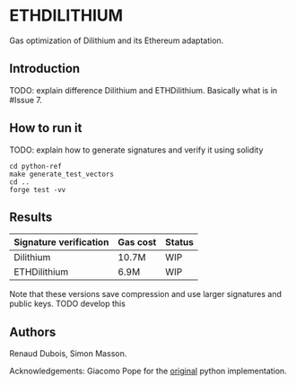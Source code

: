 # ETHDILITHIUM
Gas optimization of Dilithium and its Ethereum adaptation.

## Introduction
TODO: explain difference Dilithium and ETHDilithium. Basically what is in #Issue 7.

## How to run it
TODO: explain how to generate signatures and verify it using solidity

```
cd python-ref
make generate_test_vectors
cd ..
forge test -vv
```
## Results
|Signature verification | Gas cost|Status|
|-|-|-|
|Dilithium|10.7M|WIP|
|ETHDilithium|6.9M|WIP|

Note that these versions save compression and use larger signatures and public keys. TODO develop this

## Authors
Renaud Dubois, Simon Masson.

Acknowledgements: Giacomo Pope for the [original](https://github.com/GiacomoPope/dilithium-py/) python implementation.